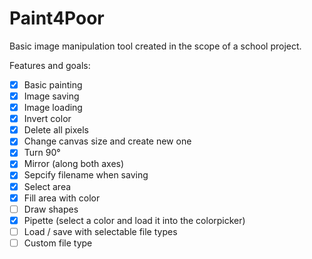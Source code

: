 # Paint4Poor
Basic image manipulation tool created in the scope of a school project.

Features and goals:
- [x] Basic painting
- [x] Image saving
- [x] Image loading
- [X] Invert color
- [X] Delete all pixels
- [X] Change canvas size and create new one
- [X] Turn 90°
- [X] Mirror (along both axes)
- [X] Sepcify filename when saving
- [X] Select area
- [X] Fill area with color
- [ ] Draw shapes
- [X] Pipette (select a color and load it into the colorpicker)
- [ ] Load / save with selectable file types
- [ ] Custom file type
